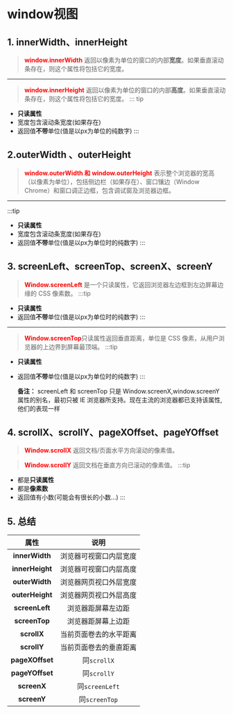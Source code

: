 # window视图
## 1. innerWidth、innerHeight
 >  <b style="color:red;">window.innerWidth</b> 返回以像素为单位的窗口的内部**宽度**。如果垂直滚动条存在，则这个属性将包括它的宽度。
-----
 > <b style="color:red;">window.innerHeight</b> 返回以像素为单位的窗口的内部**高度**。如果垂直滚动条存在，则这个属性将包括它的宽度。
 ::: tip
- **只读属性**
- 宽度包含滚动条宽度(如果存在)
- 返回值**不带**单位(值是以px为单位的纯数字)
:::
<DemoBlock><a-image :preview="true" src="/images/javaScript/window-inner.png" /></DemoBlock>

## 2.outerWidth 、outerHeight
 > <b style="color:red;">window.outerWidth 和 window.outerHeight</b> 表示整个浏览器的宽高（以像素为单位），包括侧边栏（如果存在）、窗口镶边（Window Chrome）和窗口调正边框，包含调试窗及浏览器边框。
----
:::tip
- **只读属性**
- 宽度包含滚动条宽度(如果存在)
- 返回值**不带**单位(值是以px为单位时的纯数字)
:::
<DemoBlock><a-image :preview="true" src="/images/javaScript/window-outer.png" /></DemoBlock>

## 3. screenLeft、screenTop、screenX、screenY

 > <b style="color:red;">Window.screenLeft</b> 是一个只读属性，它返回浏览器左边框到左边屏幕边缘的 CSS 像素数。
 :::tip
 - **只读属性**
 - 返回值**不带**单位(值是以px为单位时的纯数字)
 :::
 - ----
 > <b style="color:red;">Window.screenTop</b>只读属性返回垂直距离，单位是 CSS 像素，从用户浏览器的上边界到屏幕最顶端。
 :::tip
  - **只读属性**
 - 返回值**不带**单位(值是以px为单位时的纯数字)
:::

    **备注：** screenLeft 和 screenTop 只是 Window.screenX,window.screenY 属性的别名，最初只被 IE 浏览器所支持。现在主流的浏览器都已支持该属性,他们的表现一样

<DemoBlock><a-image :preview="true" src="/images/javaScript/window-screen.png" /></DemoBlock>

## 4. scrollX、scrollY、pageXOffset、pageYOffset

 ><b style="color:red;">Window.scrollX</b> 返回文档/页面水平方向滚动的像素值。

 ><b style="color:red;">Window.scrollY</b> 返回文档在垂直方向已滚动的像素值。
:::tip
 - 都是**只读属性**
 - 都是**像素数**
 - 返回值有小数(可能会有很长的小数...)
:::
<DemoBlock><a-image :preview="true" src="/images/javaScript/window-scroll.png" /></DemoBlock>

## 5. 总结
|      属性       |          说明          |
| :-------------: | :--------------------: |
| **innerWidth**  | 浏览器可视窗口内层宽度 |
| **innerHeight** | 浏览器可视窗口内层高度 |
| **outerWidth**  | 浏览器网页视口外层宽度 |
| **outerHeight** | 浏览器网页视口外层高度 |
| **screenLeft**  |   浏览器距屏幕左边距   |
|  **screenTop**  |   浏览器距屏幕上边距   |
|   **scrollX**   | 当前页面卷去的水平距离 |
|   **scrollY**   | 当前页面卷去的垂直距离 |
| **pageXOffset** |      同`scrollX`       |
| **pageYOffset** |      同`scrollY`       |
|   **screenX**   |     同`screenLeft`     |
|   **screenY**   |     同`screenTop`      |
